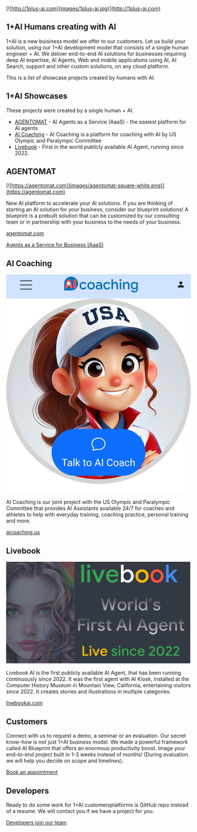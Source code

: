 [![http://1plus-ai.com](images/1plus-ai.jpg)](http://1plus-ai.com)

## 1+AI Humans creating with AI 

1+AI is a new buisiness model we offer to our customers. Let us build your solution, using our 1+AI development model that consists of a single human engineer + AI. We deliver end-to-end AI solutions for businesses requiring deep AI expertise, AI Agents, Web and mobile applications using AI, AI Search, support and other custom solutions, on any cloud platform.

This is a list of showcase projects created by humans with AI. 

## 1+AI Showcases

These projects were created by a single human + AI.

- [AGENTOMAT](https://agentomat.com) - AI Agents as a Service (AaaS) - the easiest platform for AI agents
- [AI Coaching](https://aicoaching.us) - AI Coaching is a platform for coaching with AI by US Olympic and Paralympic Committee 
- [Livebook](https://livebookai.com) - First in the world publicly available AI Agent, running since 2022.


## AGENTOMAT

[![https://agentomat.com](images/agentomat-square-white.png)](https://agentomat.com)

New AI platform to accelerate your AI solutions. If you are thinking of starting an AI solution for your business, consider our blueprint solutions! A blueprint is a prebuilt solution that can be customized by our consulting team or in partnership with your business to the needs of your business. 

[agentomat.com](https://agentomat.com)

[Agents as a Service for Business (AaaS)](https://agentomat.com)

## AI Coaching

[![AI Coaching](images/ai-coaching-thumbnail.jpg)](https://aicoaching.us)

AI Coaching is our joint project with the US Olympic and Paralympic Committee that provides AI Assistants available 24/7 for coaches and athletes to help with everyday training, coaching practice, personal training and more. 

[aicoaching.us](https://aicoaching.us)


## Livebook

[![Livebook](images/livebookai.jpg)](https://livebookai.com)

Livebook AI is the first publicly available AI Agent, that has been running continuously since 2022. It was the first agent with AI Kiosk, installed at the Computer History Museum in Mountain View, California, entertaining visitors since 2022. It creates stories and illustrations in multiple categories.

[livebookai.com](https://livebookai.com)

## Customers

Connect with us to request a demo, a seminar or an evaluation. Our secret know-how is not just 1+AI business model. We made a powerful framework called AI Blueprint that offers an enormous productivity boost. Image your end-to-end project built in 1-3 weeks instead of months! (During evaluation we will help you decide on scope and timelines).


[Book an appointment](https://calendar.app.google/qt2UoFTUMJMnt7ov5)

## Developers 

Ready to do some work for 1+AI customersplatforms
is GitHub repo instead of a resume. We will contact you if we have a project for you.

[Developers join our team](
https://github.com/kevinash/1plus-ai)
